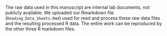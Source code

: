 The raw data used in this manuscript are internal lab documents, not publicly available. We uploaded our Rmarkdown file (`Reading_Data_Sheets.Rmd`) used for read and process these raw data files and the resulting processed R data. The entire work can be reproduced by the other three R markdown files.  
